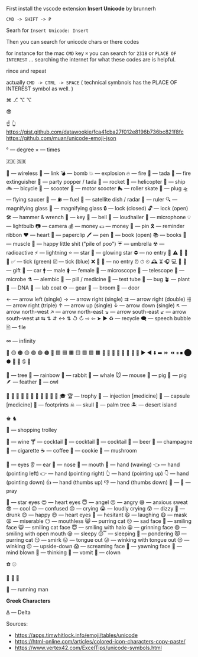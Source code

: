 First install the vscode extension **Insert Unicode** by brunnerh

`CMD -> SHIFT -> P`

 Searh for `Insert Unicode: Insert`

 Then you can search for unicode chars
 or there codes

 for instance for the mac `CMD` key `⌘`
 you can search for `2318` or `PLACE OF INTEREST`
 ... searching the internet for what these codes are is helpful.

 rince and repeat

actually `CMD -> CTRL -> SPACE`
( technical symbnols has the PLACE OF INTEREST symbol as well. )

⌘
⎇
⌥ 
⌥

😎

☝️
👆
https://gist.github.com/datawookie/fca41cba27f012e8196b736bc821f8fc
https://github.com/muan/unicode-emoji-json

° — degree
× — times

🇿🇦
🇬🇧

🛜 — wireless
🔗 — link
💣 — bomb
💥 — explosion
🔥 — fire
🎉 — tada
🧯 — fire extinguisher
🎉 — party popper / tada
🚀 — rocket
🚁 — helicopter
🚢 — ship
🚲 — bicycle
🛴 — scooter
🛵 — motor scooter
🛼 — roller skate
🔌 — plug
🛸 — flying saucer
🔫 — 
⛽ — fuel
📡 — satellite dish / radar
📏 — ruler
🔍 — magnifying glass
🔎 — magnifying glass
🔒 — lock (closed)
🔓 — lock (open)
🛠️ — hammer & wrench
🔑 — key
🔔 — bell
📢 — loudhailer
🎤 — microphone
💡 — lightbulb
📷 — camera
💰 — money
💵 — money
📌 — pin
🎗 — reminder ribbon
❤️ — heart
📎 — paperclip
🖊 — pen
📖 — book (open)
📚 — books
💪 — muscle
💩 — happy little shit ("pile of poo")
☔ — umbrella
☢ — radioactive
⚡ — lightning
⭐ — star
🌟 — glowing star
⛔ — no entry
🚨
⚠️
🚧
🚥
🚦
✅ — tick (green)
☑️ — tick (blue)
❌
🚩
🚫 — no entry
⏰
⏱
⏲
🕰
⏳
🎧
💻
💾
🎁 — gift
🚗 — car
🚹 — male
🚺 — female
🔬 — microscope
🔭 — telescope
🦠 — microbe
⚗️ — alembic
💊 — pill / medicine
🧪 — test tube
🐛 — bug
🪴 — plant
🧬 — DNA
🥼 — lab coat
⚙ — gear
🧹 — broom
🚪 — door

← — arrow left (single)
→ — arrow right (single)
⇉ — arrow right (double)
⇶ — arrow right (triple)
↑ — arrow up (single)
↓ — arrow down (single)
↖ — arrow north-west
↗ — arrow north-east
↘ — arrow south-east
↙ — arrow south-west
⇄
⇆
⇅
⇵
↔
⇅
↺
↻
⇨
⇦
➤
►
♻ — recycle
🗨 — speech bubble
🗎 — file

∞ — infinity

🔴
🟡
🟠
🟡
🟢
🟣
🟤
🔵
🟥
🟦
🟧
🟨
🟩
🟪
🟫
🔶
🔷
🔸
🔹
🔺
🔻
🔼
🔽
▶️
◀️
⬇️
➡️
⏩
⏪
⏸
⏹
⬤
●
🔀
🔁
🔃
🔄

🌲 — tree
🌈 — rainbow
🐇 — rabbit
🐳 — whale
🐭 — mouse
🐷 — pig
🐖 — pig
🪶 — feather
🦉 — owl

👔
👕
👖
👗
👙
👚
👞
👠
👟
💄
💋
🎓
🏆 — trophy
💉 — injection [medicine]
💊 — capsule [medicine]
👣 — footprints
☠ — skull
🌴 — palm tree
🏝️ — desert island

♚
♞

🛒 — shopping trolley

🍷 — wine
🍸 — cocktail
🍹 — cocktail
🥃 — cocktail
🍺 — beer
🍾 — champagne
🚬 — cigarette
☕ — coffee
🍪 — cookie
🍄 — mushroom

👀 — eyes
👂 — ear
👃 — nose
👄 — mouth
👋 — hand (waving)
👈 — hand (pointing left)
👉 — hand (pointing right)
👆 — hand (pointing up)
👇 — hand (pointing down)
👍 — hand (thumbs up)
👎 — hand (thumbs down)
🖕 — 
🙏 — pray

🤩 — star eyes
😍 — heart eyes
😇 — angel
😠 — angry
😅 — anxious sweat
😎 — cool
😕 — confused
😢 — crying
😭 — loudly crying
😵 — dizzy
🥴 — drunk
😊 — happy
😍 — heart eyes
😬 — hesitant
😆 — laughing
😷 — mask
😩 — miserable
😶 — mouthless
😸 — purring cat
☹️ — sad face
🙂 — smiling face
😺 — smiling cat face
😇 — smiling with halo
😀 — grinning face
😄 — smiling with open mouth
😪 — sleepy
😴 — sleeping
🤔 — pondering
😻 — purring cat
😏 — smirk
😛 — tongue out
😜 — winking with tongue out
😉 — winking
🙃 — upside-down
😱 — screaming face
🥱 — yawning face
🤯 — mind blown
🤔 — thinking
🤮 — vomit
🤡 — clown

⚽
⚾

🙈
🙉
🙊

🏃 — running man

**Greek Characters**

Δ — Delta

Sources:

- https://apps.timwhitlock.info/emoji/tables/unicode
- https://html-online.com/articles/colored-icon-characters-copy-paste/
- https://www.vertex42.com/ExcelTips/unicode-symbols.html

